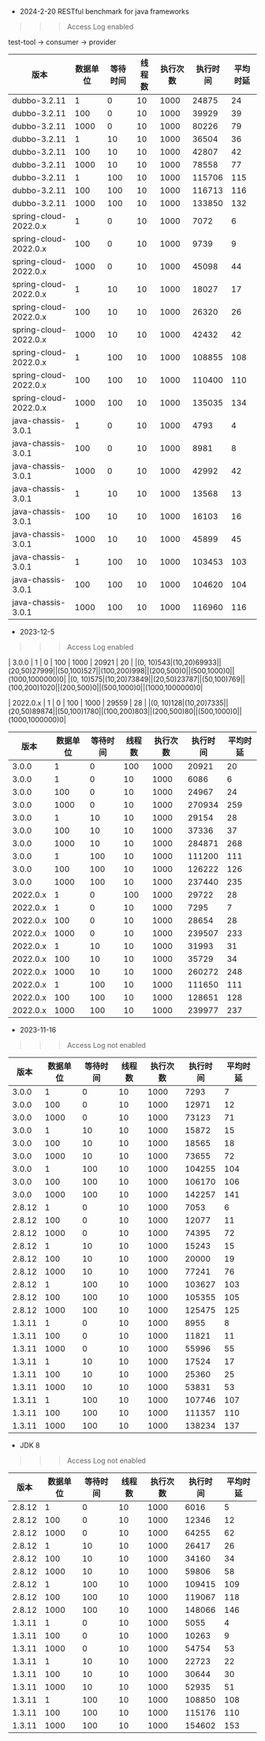 * 2024-2-20 RESTful benchmark for java frameworks

>>> Access Log enabled

test-tool -> consumer -> provider

| 版本                    | 数据单位 | 等待时间 | 线程数 | 执行次数 | 执行时间   | 平均时延 |
|-----------------------|------|------|-----|------|--------|------|
| dubbo-3.2.11          | 1    | 0    | 10  | 1000 | 24875  | 24   |
| dubbo-3.2.11          | 100  | 0    | 10  | 1000 | 39929  | 39   |
| dubbo-3.2.11          | 1000 | 0    | 10  | 1000 | 80226  | 79   |
| dubbo-3.2.11          | 1    | 10   | 10  | 1000 | 36504  | 36   |
| dubbo-3.2.11          | 100  | 10   | 10  | 1000 | 42807  | 42   |
| dubbo-3.2.11          | 1000 | 10   | 10  | 1000 | 78558  | 77   |
| dubbo-3.2.11          | 1    | 100  | 10  | 1000 | 115706 | 115  |
| dubbo-3.2.11          | 100  | 100  | 10  | 1000 | 116713 | 116  |
| dubbo-3.2.11          | 1000 | 100  | 10  | 1000 | 133850 | 132  |
| spring-cloud-2022.0.x | 1    | 0    | 10  | 1000 | 7072   | 6    |
| spring-cloud-2022.0.x | 100  | 0    | 10  | 1000 | 9739   | 9    |
| spring-cloud-2022.0.x | 1000 | 0    | 10  | 1000 | 45098  | 44   |
| spring-cloud-2022.0.x | 1    | 10   | 10  | 1000 | 18027  | 17   |
| spring-cloud-2022.0.x | 100  | 10   | 10  | 1000 | 26320  | 26   |
| spring-cloud-2022.0.x | 1000 | 10   | 10  | 1000 | 42432  | 42   |
| spring-cloud-2022.0.x | 1    | 100  | 10  | 1000 | 108855 | 108  |
| spring-cloud-2022.0.x | 100  | 100  | 10  | 1000 | 110400 | 110  |
| spring-cloud-2022.0.x | 1000 | 100  | 10  | 1000 | 135035 | 134  |
| java-chassis-3.0.1    | 1    | 0    | 10  | 1000 | 4793   | 4    |
| java-chassis-3.0.1    | 100  | 0    | 10  | 1000 | 8981   | 8    |
| java-chassis-3.0.1    | 1000 | 0    | 10  | 1000 | 42992  | 42   |
| java-chassis-3.0.1    | 1    | 10   | 10  | 1000 | 13568  | 13   |
| java-chassis-3.0.1    | 100  | 10   | 10  | 1000 | 16103  | 16   |
| java-chassis-3.0.1    | 1000 | 10   | 10  | 1000 | 45899  | 45   |
| java-chassis-3.0.1    | 1    | 100  | 10  | 1000 | 103453 | 103  |
| java-chassis-3.0.1    | 100  | 100  | 10  | 1000 | 104620 | 104  |
| java-chassis-3.0.1    | 1000 | 100  | 10  | 1000 | 116960 | 116  |

* 2023-12-5

>>> Access Log enabled

| 3.0.0 | 1    | 0    | 100  | 1000 | 20921   | 20    |
|(0, 10)543|(10,20)69933||(20,50)27999||(50,100)527||(100,200)998||(200,500)0||(500,1000)0||(1000,1000000)0|
|(0, 10)575|(10,20)73849||(20,50)23787||(50,100)769||(100,200)1020||(200,500)0||(500,1000)0||(1000,1000000)0|

| 2022.0.x | 1    | 0    | 100  | 1000 | 29559   | 28    |
|(0, 10)128|(10,20)7335||(20,50)89874||(50,100)1780||(100,200)803||(200,500)80||(500,1000)0||(1000,1000000)0|

| 版本       | 数据单位 | 等待时间 | 线程数 | 执行次数 | 执行时间   | 平均时延 |
|----------|------|------|-----|------|--------|------|
| 3.0.0    | 1    | 0    | 100 | 1000 | 20921  | 20   |
| 3.0.0    | 1    | 0    | 10  | 1000 | 6086   | 6    |
| 3.0.0    | 100  | 0    | 10  | 1000 | 24967  | 24   |
| 3.0.0    | 1000 | 0    | 10  | 1000 | 270934 | 259  |
| 3.0.0    | 1    | 10   | 10  | 1000 | 29154  | 28   |
| 3.0.0    | 100  | 10   | 10  | 1000 | 37336  | 37   |
| 3.0.0    | 1000 | 10   | 10  | 1000 | 284871 | 268  |
| 3.0.0    | 1    | 100  | 10  | 1000 | 111200 | 111  |
| 3.0.0    | 100  | 100  | 10  | 1000 | 126222 | 126  |
| 3.0.0    | 1000 | 100  | 10  | 1000 | 237440 | 235  |
| 2022.0.x | 1    | 0    | 100 | 1000 | 29722  | 28   |
| 2022.0.x | 1    | 0    | 10  | 1000 | 7295   | 7    |
| 2022.0.x | 100  | 0    | 10  | 1000 | 28654  | 28   |
| 2022.0.x | 1000 | 0    | 10  | 1000 | 239507 | 233  |
| 2022.0.x | 1    | 10   | 10  | 1000 | 31993  | 31   |
| 2022.0.x | 100  | 10   | 10  | 1000 | 35729  | 34   |
| 2022.0.x | 1000 | 10   | 10  | 1000 | 260272 | 248  |
| 2022.0.x | 1    | 100  | 10  | 1000 | 111650 | 111  |
| 2022.0.x | 100  | 100  | 10  | 1000 | 128651 | 128  |
| 2022.0.x | 1000 | 100  | 10  | 1000 | 239977 | 237  |
 

* 2023-11-16

>>> Access Log not enabled

| 版本     | 数据单位 | 等待时间 | 线程数 | 执行次数 | 执行时间   | 平均时延 |
|--------|------|------|-----|------|--------|------|
| 3.0.0  | 1    | 0    | 10  | 1000 | 7293   | 7    |
| 3.0.0  | 100  | 0    | 10  | 1000 | 12971  | 12   |
| 3.0.0  | 1000 | 0    | 10  | 1000 | 73123  | 71   |
| 3.0.0  | 1    | 10   | 10  | 1000 | 15872  | 15   |
| 3.0.0  | 100  | 10   | 10  | 1000 | 18565  | 18   |
| 3.0.0  | 1000 | 10   | 10  | 1000 | 73655  | 72   |
| 3.0.0  | 1    | 100  | 10  | 1000 | 104255 | 104  |
| 3.0.0  | 100  | 100  | 10  | 1000 | 106170 | 106  |
| 3.0.0  | 1000 | 100  | 10  | 1000 | 142257 | 141  |
| 2.8.12 | 1    | 0    | 10  | 1000 | 7053   | 6    |
| 2.8.12 | 100  | 0    | 10  | 1000 | 12077  | 11   |
| 2.8.12 | 1000 | 0    | 10  | 1000 | 74395  | 72   |
| 2.8.12 | 1    | 10   | 10  | 1000 | 15243  | 15   |
| 2.8.12 | 100  | 10   | 10  | 1000 | 20000  | 19   |
| 2.8.12 | 1000 | 10   | 10  | 1000 | 77241  | 76   |
| 2.8.12 | 1    | 100  | 10  | 1000 | 103627 | 103  |
| 2.8.12 | 100  | 100  | 10  | 1000 | 105355 | 105  |
| 2.8.12 | 1000 | 100  | 10  | 1000 | 125475 | 125  |
| 1.3.11 | 1    | 0    | 10  | 1000 | 8955   | 8    |
| 1.3.11 | 100  | 0    | 10  | 1000 | 11821  | 11   |
| 1.3.11 | 1000 | 0    | 10  | 1000 | 55996  | 55   |
| 1.3.11 | 1    | 10   | 10  | 1000 | 17524  | 17   |
| 1.3.11 | 100  | 10   | 10  | 1000 | 25360  | 25   |
| 1.3.11 | 1000 | 10   | 10  | 1000 | 53831  | 53   |
| 1.3.11 | 1    | 100  | 10  | 1000 | 107746 | 107  |
| 1.3.11 | 100  | 100  | 10  | 1000 | 111357 | 110  |
| 1.3.11 | 1000 | 100  | 10  | 1000 | 138234 | 137  |

* JDK 8

>>> Access Log not enabled

| 版本     | 数据单位 | 等待时间 | 线程数 | 执行次数 | 执行时间   | 平均时延 |
|--------|------|------|-----|------|--------|------|
| 2.8.12 | 1    | 0    | 10  | 1000 | 6016   | 5    |
| 2.8.12 | 100  | 0    | 10  | 1000 | 12346  | 12   |
| 2.8.12 | 1000 | 0    | 10  | 1000 | 64255  | 62   |
| 2.8.12 | 1    | 10   | 10  | 1000 | 26417  | 26   |
| 2.8.12 | 100  | 10   | 10  | 1000 | 34160  | 34   |
| 2.8.12 | 1000 | 10   | 10  | 1000 | 59806  | 58   |
| 2.8.12 | 1    | 100  | 10  | 1000 | 109415 | 109  |
| 2.8.12 | 100  | 100  | 10  | 1000 | 119067 | 118  |
| 2.8.12 | 1000 | 100  | 10  | 1000 | 148066 | 146  |
| 1.3.11 | 1    | 0    | 10  | 1000 | 5055   | 4    |
| 1.3.11 | 100  | 0    | 10  | 1000 | 10263  | 9    |
| 1.3.11 | 1000 | 0    | 10  | 1000 | 54754  | 53   |
| 1.3.11 | 1    | 10   | 10  | 1000 | 22723  | 22   |
| 1.3.11 | 100  | 10   | 10  | 1000 | 30644  | 30   |
| 1.3.11 | 1000 | 10   | 10  | 1000 | 52935  | 51   |
| 1.3.11 | 1    | 100  | 10  | 1000 | 108850 | 108  |
| 1.3.11 | 100  | 100  | 10  | 1000 | 115176 | 110  |
| 1.3.11 | 1000 | 100  | 10  | 1000 | 154602 | 153  |
